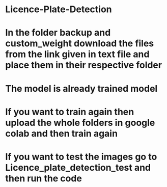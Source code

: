 # Licence-Plate-Detection

# In the folder backup and custom_weight download the files from the link given in text file and place them in their respective folder

# The model is already trained model 

# If you want to train again then upload the whole folders in google colab and then train again

# If you want to test the images go to Licence_plate_detection_test and then run the code
